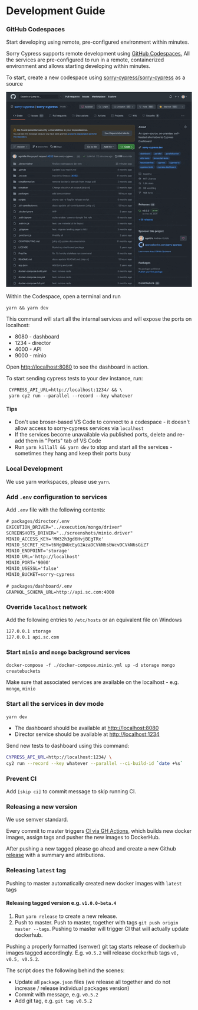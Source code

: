 # Development Guide

### GitHub Codespaces

Start developing using remote, pre-configured environment within minutes.

Sorry Cypress supports remote development using [GitHub Codespaces.](https://github.com/features/codespaces) All the services are pre-configured to run in a remote, containerized environment and allows starting developing within minutes.



To start, create a new codespace using [sorry-cypress/sorry-cypress](https://github.com/sorry-cypress/sorry-cypress) as a source

![Creating sorry-cypress Codespace](../.gitbook/assets/codespaces-001.gif)

Within the Codespace, open a terminal and run

```
yarn && yarn dev
```

This command will start all the internal services and will expose the ports on localhost:

* 8080 - dashboard
* 1234 - director
* 4000 - API
* 9000 - minio

Open [http://localhost:8080](http://localhost:8080) to see the dashboard in action.



To start sending cypress tests to your dev instance, run:

```
 CYPRESS_API_URL=http://localhost:1234/ && \
 yarn cy2 run --parallel --record --key whatever
```

#### Tips

* Don't use broser-based VS Code to connect to a codespace - it doesn't allow access to sorry-cypress services via `localhost`
* If the services become unavailable via published ports, delete and re-add them in "Ports" tab of VS Code
* Run `yarn killall && yarn dev` to stop and start all the services - sometimes they hang and keep their ports busy

### Local Development

We use yarn workspaces, please use `yarn`. &#x20;

### Add `.env` configuration to services

Add `.env` file with the following contents:

```
# packages/director/.env
EXECUTION_DRIVER="../execution/mongo/driver"
SCREENSHOTS_DRIVER="../screenshots/minio.driver"
MINIO_ACCESS_KEY='MW32h3gd6HvjBEgTRx'
MINIO_SECRET_KEY=t6NgQWUcEyG2AzaDCVkN6sbWcvDCVkN6sGiZ7
MINIO_ENDPOINT='storage'
MINIO_URL='http://localhost'
MINIO_PORT='9000'
MINIO_USESSL='false'
MINIO_BUCKET=sorry-cypress

# packages/dashboard/.env
GRAPHQL_SCHEMA_URL=http://api.sc.com:4000
```

### Override `localhost` network

Add the following entries to `/etc/hosts` or an equivalent file on Windows

```
127.0.0.1 storage
127.0.0.1 api.sc.com
```

### Start `minio` and `mongo` background services&#x20;

```
docker-compose -f ./docker-compose.minio.yml up -d storage mongo createbuckets
```

Make sure that associated services are available on the localhost - e.g. `mongo`, `minio`

### Start all the services in dev mode

`yarn dev`

* The dashboard should be available at [http://localhost:8080](http://localhost:8080)
* Director service should be available at [http://localhost:1234](http://localhost:1234)

Send new tests to dashboard using this command:

```bash
CYPRESS_API_URL=http://localhost:1234/ \
cy2 run --record --key whatever --parallel --ci-build-id `date +%s`
```

### Prevent CI

Add `[skip ci]` to commit message to skip running CI.

### Releasing a new version

We use semver standard.

Every commit to master triggers [CI via GH Actions](https://github.com/sorry-cypress/sorry-cypress/tree/master/.github/workflows), which builds new docker images, assign tags and pusher the new images to DockerHub.

After pushing a new tagged please go ahead and create a new Github [release](https://github.com/sorry-cypress/sorry-cypress/releases) with a summary and attributions.

### Releasing `latest` tag

Pushing to master automatically created new docker images with `latest` tags

#### Releasing tagged version e.g. `v1.0.0-beta.4`

1. Run `yarn release` to create a new release.
2. Push to master. Push to master, together with tags `git push origin master --tags`. Pushing to master will trigger CI that will actually update dockerhub.

Pushing a properly formatted (semver) git tag starts release of dockerhub images tagged accordingly. E.g. `v0.5.2` will release dockerhub tags `v0, v0.5, v0.5.2`.

The script does the following behind the scenes:

* Update all `package.json` files (we release all together and do not increase / release individual packages version)
* Commit with message, e.g. `v0.5.2`
* Add git tag, e.g. `git tag v0.5.2`
